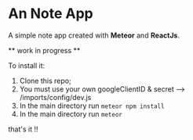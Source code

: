 # An Note App

A simple note app created with **Meteor** and **ReactJs**.

** work in progress **

To install it:
1) Clone this repo;
2) You must use your own googleClientID & secret --> /imports/config/dev.js
3) In the main directory run ``meteor npm install``
4) In the main directory run ``meteor``

that's it !!
